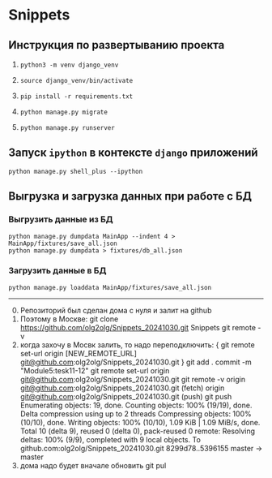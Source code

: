 # Snippets

## Инструкция по развертыванию проекта
1. `python3 -m venv django_venv`

2. `source django_venv/bin/activate`

3. `pip install -r requirements.txt`

4. `python manage.py migrate`

5. `python manage.py runserver`


## Запуск `ipython` в контексте `django` приложений
```
python manage.py shell_plus --ipython
```

## Выгрузка и загрузка данных при работе с БД
### Выгрузить данные из БД
```
python manage.py dumpdata MainApp --indent 4 > MainApp/fixtures/save_all.json
python manage.py dumpdata > fixtures/db_all.json

```
### Загрузить данные в БД
```
python manage.py loaddata MainApp/fixtures/save_all.json
```
----------------------------------------------------------------------------
0) Репозиторий был сделан дома с нуля и залит на github
1) Поэтому в Москве:
    git clone https://github.com/olg2olg/Snippets_20241030.git Snippets
    git remote -v 
2) когда захочу в Мосвк залить, то надо переподключить: 
    { git remote set-url origin [NEW_REMOTE_URL]
      git@github.com:olg2olg/Snippets_20241030.git }
    git add .
    commit -m "Module5:tesk11-12"
    git remote set-url origin git@github.com:olg2olg/Snippets_20241030.git
    git remote -v
        origin	git@github.com:olg2olg/Snippets_20241030.git (fetch)
        origin	git@github.com:olg2olg/Snippets_20241030.git (push)
    git push
        Enumerating objects: 19, done.
        Counting objects: 100% (19/19), done.
        Delta compression using up to 2 threads
        Compressing objects: 100% (10/10), done.
        Writing objects: 100% (10/10), 1.09 KiB | 1.09 MiB/s, done.
        Total 10 (delta 9), reused 0 (delta 0), pack-reused 0
        remote: Resolving deltas: 100% (9/9), completed with 9 local objects.
        To github.com:olg2olg/Snippets_20241030.git
        8299d78..5396155  master -> master
3) дома надо будет вначале обновить
    git pul



